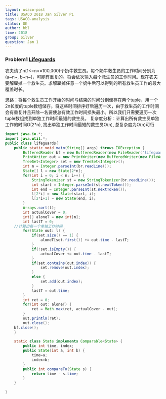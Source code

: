 ```yaml
---
layout: usaco-post
title: USACO 2018 Jan Silver P1
tags: USACO-analysis
status: OK
author: bbl
time: 2018
group: Silver
question: Jan 1
---
```


### Problem1 [Lifeguards](http://www.usaco.org/index.php?page=viewproblem2&cpid=786)

农夫请了n(1<=n<=100,000)个奶牛救生员。每个奶牛救生员的工作时间分别为(a~n~, b~n~)，可能有重复的。将会依次输入每个救生员的工作时间。现在农夫要解雇掉一个救生员。求解雇掉任意一个奶牛后可以得到的所有救生员工作的最大覆盖时长。

思路：将每个救生员工作开始的时间与结束的时间分别储存在两个tuple，用一个2n长度的tuple数组储存。将这些时间排序好后遍历一次，由于救生员的工作时间会有重复并且开除一名要使总有效工作时间损失最小。所以我们只需要遍历一次tuple数组找到单独工作时间最短的救生员。
复杂度分析：计算出所有救生员单独工作的时间O(2*n), 找出单独工作时间最短的救生员O(n), 总复杂度为O(n)可行

```java
import java.io.*;
import java.util.*;
public class lifeguards{
	public static void main(String[] args) throws IOException {
		BufferedReader bf = new BufferedReader(new FileReader("lifeguards.in"));
		PrintWriter out = new PrintWriter(new BufferedWriter(new FileWriter("lifeguards.out")));
		TreeSet<Integer> set = new TreeSet<Integer>();
		int n = Integer.parseInt(br.readLine());
		State[] l = new State[2*n];
		for(int i = 0; i < n; i++) {
			StringTokenizer st = new StringTokenizer(br.readLine());
			int start = Integer.parseInt(st.nextToken());
			int end = Integer.parseInt(st.nextToken());
			l[2*i] = new State(start, i);
			l[2*i+1] = new State(end, i);
		}
		Arrays.sort(l);
		int actualCover = 0;
		int[] aloneT = new int[n];
		int lastT = 0;
    //计算出每一个单独工作时间
		for(State out: l) {
			if(set.size() == 1) {
				aloneT[set.first()] += out.time - lastT;
			}
			if(!set.isEmpty()) {
				actualCover += out.time - lastT;
			}
			if(set.contains(out.index)) {
				set.remove(out.index);
			}
			else {
				set.add(out.index);
			}
			lastT = out.time;
		}
		int ret = 0;
		for(int out: aloneT) {
			ret = Math.max(ret, actualCover - out);
		}
		out.println(ret);
		out.close();
    bf.close();
	}
	
	static class State implements Comparable<State> {
		public int time, index;
		public State(int a, int b) {
			time=a;
			index=b;
		}
		public int compareTo(State s) {
			return time - s.time;
		}
	}
	
}
```

